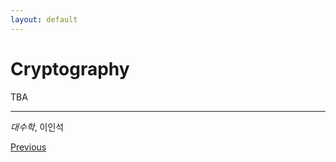 ```yaml
---
layout: default
---
```


# Cryptography

TBA

---

*대수학*, 이인석

<div class="pagination">
  <a href="{{ 'R/R_content.html' | relative_url }}" class="prev-button">Previous</a>
</div>